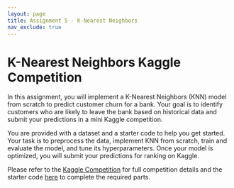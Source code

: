 ```yaml
---
layout: page
title: Assignment 5 - K-Nearest Neighbors
nav_exclude: true
---
```


# K-Nearest Neighbors Kaggle Competition

In this assignment, you will implement a K-Nearest Neighbors (KNN) model from scratch to predict customer churn for a bank. Your goal is to identify customers who are likely to leave the bank based on historical data and submit your predictions in a mini Kaggle competition.

You are provided with a dataset and a starter code to help you get started. Your task is to preprocess the data, implement KNN from scratch, train and evaluate the model, and tune its hyperparameters. Once your model is optimized, you will submit your predictions for ranking on Kaggle.

Please refer to the [Kaggle Competition](https://www.kaggle.com/t/a85cfe4a577d49d89576fb1fa9bcc22e) for full competition details and the starter code [here](assignment5_starter.ipynb) to complete the required parts.
